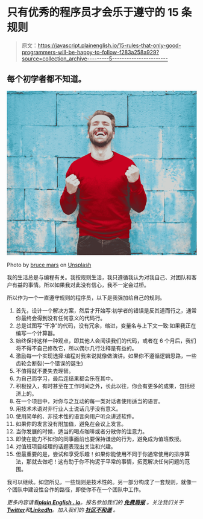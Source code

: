 # 只有优秀的程序员才会乐于遵守的 15 条规则

> 原文：<https://javascript.plainenglish.io/15-rules-that-only-good-programmers-will-be-happy-to-follow-f283a258a929?source=collection_archive---------5----------------------->

## 每个初学者都不知道。

![](img/3ce6eac2c9227fc4ac0ebb44a4ab5dfe.png)

Photo by [bruce mars](https://unsplash.com/@brucemars?utm_source=medium&utm_medium=referral) on [Unsplash](https://unsplash.com?utm_source=medium&utm_medium=referral)

我的生活总是与编程有关。我按规则生活，我只遵循我认为对我自己、对团队和客户有益的事情。所以如果我对此没有信心，我不一定会过桥。

所以作为一个一直遵守规则的程序员，以下是我强加给自己的规则。

1.  首先，设计一个解决方案，然后才开始写:初学者的错误是反其道而行之，通常你最终会得到没有任何意义的代码行。
2.  总是试图写“干净”的代码，没有冗余，缩进，变量名与上下文一致:如果我正在编写一个计算器。
3.  始终保持这样一种观点，即其他人会阅读我们的代码，或者在 6 个月后，我们将不得不自己修改它，所以偶尔几行注释是有益的。
4.  激励每一个实现选择:编程对我来说就像做演讲。如果你不遵循逻辑思路，一些齿轮会断裂(一个错误的诞生)
5.  不值得就不要失去理智。
6.  为自己而学习，最后连结果都会乐在其中。
7.  积极投入，有时甚至在工作时间之外，长此以往，你会有更多的成果，包括经济上的。
8.  在一个项目中，对你与之互动的每一类对话者使用适当的语言。
9.  用技术术语对非行业人士说话几乎没有意义。
10.  使用简单的、非技术性的语言向用户听众讲述软件。
11.  如果你的发言没有附加值，避免在会议上发言。
12.  当你发展的时候，适当的喝点咖啡或者分散你的注意力。
13.  即使在能力不如你的同事面前也要保持谦逊的行为，避免成为值班教授。
14.  对值班项目经理的话题表现出关注和兴趣。
15.  但最重要的是，尝试和享受乐趣！如果你能使用不同于你通常使用的排序算法，那就去做吧！这有助于你不拘泥于平常的事情，拓宽解决任何问题的范围。

我可以继续。如您所见，一些规则是技术性的。另一部分构成了一套规则，就像一个团队中建设性合作的路径，即使你不在一个团队中工作。

*更多内容请看*[***plain English . io***](https://plainenglish.io/)*。报名参加我们的* [***免费周报***](http://newsletter.plainenglish.io/) *。关注我们关于*[***Twitter***](https://twitter.com/inPlainEngHQ)*和*[***LinkedIn***](https://www.linkedin.com/company/inplainenglish/)*。加入我们的* [***社区不和谐***](https://discord.gg/GtDtUAvyhW) *。*